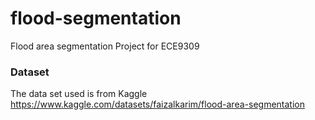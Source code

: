 # flood-segmentation
Flood area segmentation Project for ECE9309

### Dataset 

The data set used is from Kaggle https://www.kaggle.com/datasets/faizalkarim/flood-area-segmentation

